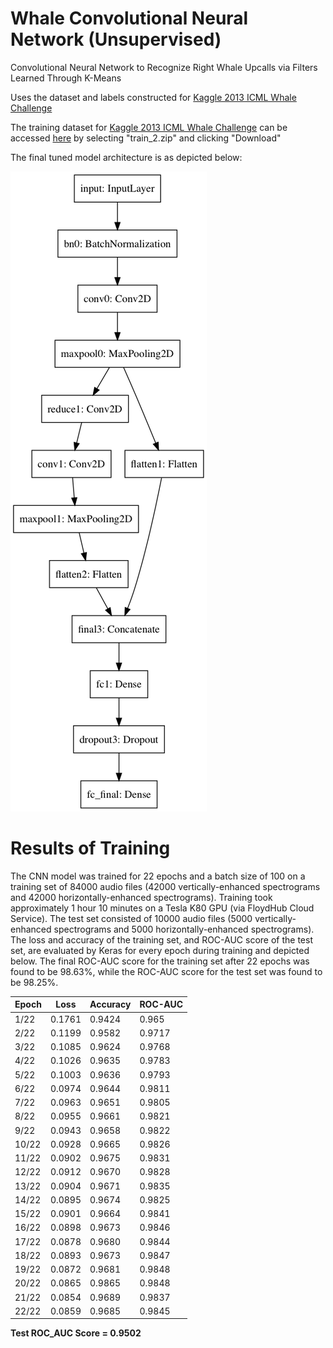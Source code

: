 Whale Convolutional Neural Network (Unsupervised)
=========================

Convolutional Neural Network to Recognize Right Whale Upcalls via Filters Learned Through K-Means

Uses the dataset and labels constructed for [Kaggle 2013 ICML Whale Challenge](https://www.kaggle.com/c/the-icml-2013-whale-challenge-right-whale-redux)

The training dataset for [Kaggle 2013 ICML Whale Challenge](https://www.kaggle.com/c/the-icml-2013-whale-challenge-right-whale-redux) can be accessed [here](https://www.kaggle.com/c/the-icml-2013-whale-challenge-right-whale-redux/data) by selecting "train_2.zip" and clicking "Download"

The final tuned model architecture is as depicted below: 

![cnn_architecture](https://github.com/cchinchristopherj/Right-Whale-Convolutional-Neural-Network/blob/cchinchristopherj-patch-1/Unsupervised-Learning/Images/cnn_architecture_unsup.png)

Results of Training
=========================

The CNN model was trained for 22 epochs and a batch size of 100 on a training set of 84000 audio files (42000 vertically-enhanced spectrograms and 42000 horizontally-enhanced spectrograms). Training took approximately 1 hour 10 minutes on a Tesla K80 GPU (via FloydHub Cloud Service). The test set consisted of 10000 audio files (5000 vertically-enhanced spectrograms and 5000 horizontally-enhanced spectrograms). The loss and accuracy of the training set, and ROC-AUC score of the test set, are evaluated by Keras for every epoch during training and depicted below. The final ROC-AUC score for the training set after 22 epochs was found to be 98.63%, while the ROC-AUC score for the test set was found to be 98.25%.

| Epoch                 | Loss        | Accuracy    | ROC-AUC     | 
|-----------------------|-------------|-------------|-------------|
| 1/22                  | 0.1761      | 0.9424      | 0.965       | 
| 2/22                  | 0.1199      | 0.9582      | 0.9717      | 
| 3/22                  | 0.1085      | 0.9624      | 0.9768      | 
| 4/22                  | 0.1026      | 0.9635      | 0.9783      | 
| 5/22                  | 0.1003      | 0.9636      | 0.9793      | 
| 6/22                  | 0.0974      | 0.9644      | 0.9811      | 
| 7/22                  | 0.0963      | 0.9651      | 0.9805      | 
| 8/22                  | 0.0955      | 0.9661      | 0.9821      | 
| 9/22                  | 0.0943      | 0.9658      | 0.9822      | 
| 10/22                 | 0.0928      | 0.9665      | 0.9826      | 
| 11/22                 | 0.0902      | 0.9675      | 0.9831      | 
| 12/22                 | 0.0912      | 0.9670      | 0.9828      | 
| 13/22                 | 0.0904      | 0.9671      | 0.9835      | 
| 14/22                 | 0.0895      | 0.9674      | 0.9825      | 
| 15/22                 | 0.0901      | 0.9664      | 0.9841      | 
| 16/22                 | 0.0898      | 0.9673      | 0.9846      | 
| 17/22                 | 0.0878      | 0.9680      | 0.9844      | 
| 18/22                 | 0.0893      | 0.9673      | 0.9847      | 
| 19/22                 | 0.0872      | 0.9681      | 0.9848      | 
| 20/22                 | 0.0865      | 0.9865      | 0.9848      | 
| 21/22                 | 0.0854      | 0.9689      | 0.9837      | 
| 22/22                 | 0.0859      | 0.9685      | 0.9845      | 

**Test ROC_AUC Score = 0.9502**

